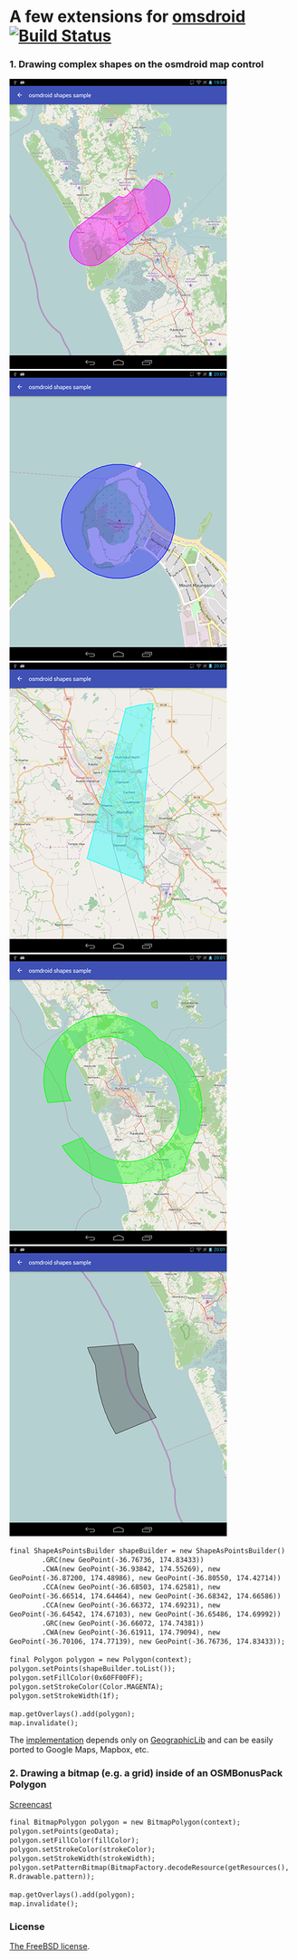 # A few extensions for [omsdroid](https://github.com/osmdroid/osmdroid) [![Build Status](https://travis-ci.org/lassana/osmdroid-shape-extension.svg?branch=master)](https://travis-ci.org/lassana/osmdroid-shape-extension)

### 1. Drawing complex shapes on the osmdroid map control

<pre><code><img src="media/device-2016-04-01-195435.png" height="512px" width="384px"> <img src="media/device-2016-04-01-200104.png" height="512px" width="384px"> <img src="media/device-2016-04-01-200128.png" height="512px" width="384px"> <img src="media/device-2016-04-01-200138.png" height="512px" width="384px"> <img src="media/device-2016-04-01-200147.png" height="512px" width="384px"></code></pre>

    final ShapeAsPointsBuilder shapeBuilder = new ShapeAsPointsBuilder()
            .GRC(new GeoPoint(-36.76736, 174.83433))
            .CWA(new GeoPoint(-36.93842, 174.55269), new GeoPoint(-36.87200, 174.48986), new GeoPoint(-36.80550, 174.42714))
            .CCA(new GeoPoint(-36.68503, 174.62581), new GeoPoint(-36.66514, 174.64464), new GeoPoint(-36.68342, 174.66586))
            .CCA(new GeoPoint(-36.66372, 174.69231), new GeoPoint(-36.64542, 174.67103), new GeoPoint(-36.65486, 174.69992))
            .GRC(new GeoPoint(-36.66072, 174.74381))
            .CWA(new GeoPoint(-36.61911, 174.79094), new GeoPoint(-36.70106, 174.77139), new GeoPoint(-36.76736, 174.83433));

    final Polygon polygon = new Polygon(context);
    polygon.setPoints(shapeBuilder.toList());
    polygon.setFillColor(0x60FF00FF);
    polygon.setStrokeColor(Color.MAGENTA);
    polygon.setStrokeWidth(1f);

    map.getOverlays().add(polygon);
    map.invalidate();

The [implementation](src/main/java/com/github/lassana/osmdroid_shape_extension/ShapeAsPointsBuilder.java) depends only on [GeographicLib](https://geographiclib.sourceforge.io) and can be easily ported to Google Maps, Mapbox, etc.

### 2. Drawing a bitmap (e.g. a grid) inside of an OSMBonusPack Polygon

[Screencast](https://i.imgur.com/WGVDY8m.gif)

    final BitmapPolygon polygon = new BitmapPolygon(context);
    polygon.setPoints(geoData);
    polygon.setFillColor(fillColor);
    polygon.setStrokeColor(strokeColor);
    polygon.setStrokeWidth(strokeWidth);
    polygon.setPatternBitmap(BitmapFactory.decodeResource(getResources(), R.drawable.pattern));
    
    map.getOverlays().add(polygon);
    map.invalidate();

### License

[The FreeBSD license](LICENSE).
